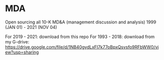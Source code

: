 # MDA
Open sourcing all 10-K MD&amp;A (management discussion and analysis) 1999 (JAN 01) - 2021 (NOV 04)

For 2019 - 2021: download from this repo
For 1993 - 2018: download from my G-drive:
https://drive.google.com/file/d/1NB40gydLxFI7k77oBpxQsvsfo9RFbWW0/view?usp=sharing

